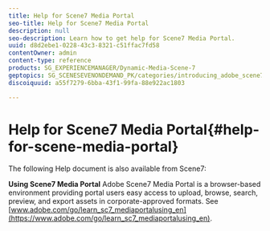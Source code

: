 ```yaml
---
title: Help for Scene7 Media Portal
seo-title: Help for Scene7 Media Portal
description: null
seo-description: Learn how to get help for Scene7 Media Portal.
uuid: d8d2ebe1-0228-43c3-8321-c51ffac7fd58
contentOwner: admin
content-type: reference
products: SG_EXPERIENCEMANAGER/Dynamic-Media-Scene-7
geptopics: SG_SCENESEVENONDEMAND_PK/categories/introducing_adobe_scene7
discoiquuid: a55f7279-6bba-43f1-99fa-88e922ac1803

---
```


# Help for Scene7 Media Portal{#help-for-scene-media-portal}

The following Help document is also available from Scene7:

**Using Scene7 Media Portal** Adobe Scene7 Media Portal is a browser-based environment providing portal users easy access to upload, browse, search, preview, and export assets in corporate-approved formats. See [www.adobe.com/go/learn_sc7_mediaportalusing_en](https://www.adobe.com/go/learn_sc7_mediaportalusing_en).
